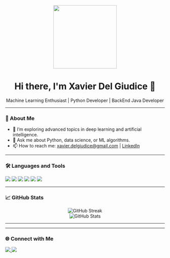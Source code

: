 <!-- Header Section -->
<div align="center">
  <img src="https://media.giphy.com/media/26tn33aiTi1jkl6H6/giphy.gif" width="200"/>
  <h1>Hi there, I'm Xavier Del Giudice 👋</h1>
  <p>Machine Learning Enthusiast | Python Developer | BackEnd Java Developer</p>
</div>

---

### 🧠 About Me

- 🌱 I’m exploring advanced topics in deep learning and artificial intelligence.
- 💬 Ask me about Python, data science, or ML algorithms.
- 📫 How to reach me: [xavier.delgiudice@gmail.com](mailto:xavier.delgiudice@gmail.com) | [LinkedIn](https://www.linkedin.com/in/xavier-del-giudice-56b422292/)

---

### 🛠️ Languages and Tools

<p align="left">
  <img src="https://img.shields.io/badge/Python-3776AB?style=for-the-badge&logo=python&logoColor=white"/>
  <img src="https://img.shields.io/badge/PyTorch-EE4C2C?style=for-the-badge&logo=pytorch&logoColor=white"/>
  <img src="https://img.shields.io/badge/Scikit--Learn-F7931E?style=for-the-badge&logo=scikit-learn&logoColor=white"/>
  <img src="https://img.shields.io/badge/Pandas-150458?style=for-the-badge&logo=pandas&logoColor=white"/>
  <img src="https://img.shields.io/badge/NumPy-013243?style=for-the-badge&logo=numpy&logoColor=white"/>
  <img src="https://img.shields.io/badge/Jupyter-F37626?style=for-the-badge&logo=jupyter&logoColor=white"/>
</p>

---

### 📈 GitHub Stats

<p align="center">
  <img src="https://github-readme-streak-stats.herokuapp.com/?user=xavidg7&theme=default" alt="GitHub Streak"/>
  <br/>
  <img src="https://github-readme-stats.vercel.app/api?username=xavidg7&show_icons=true&theme=default" alt="GitHub Stats"/>
</p>

---

<!--### 📌 Featured Projects

- [Project Name](https://github.com/your-github-username/project-name): Brief description of your project.
- [Another Project](https://github.com/your-github-username/another-project): Brief description of another project.
-->
---

### 🌐 Connect with Me

<p align="left">
  <a href="https://www.linkedin.com/in/xavier-del-giudice-56b422292/" target="_blank">
    <img src="https://img.shields.io/badge/LinkedIn-blue?style=for-the-badge&logo=linkedin&logoColor=white"/>
  </a>
  <a href="mailto:delgiudice.1967219@studenti.uniroma1.it">
    <img src="https://img.shields.io/badge/Email-D14836?style=for-the-badge&logo=gmail&logoColor=white"/>
  </a>
</p>

<!--
**delgiudice1967219/delgiudice1967219** is a ✨ _special_ ✨ repository because its `README.md` (this file) appears on your GitHub profile.

Here are some ideas to get you started:

- 🔭 I’m currently working on ...
- 🌱 I’m currently learning ...
- 👯 I’m looking to collaborate on ...
- 🤔 I’m looking for help with ...
- 💬 Ask me about ...
- 📫 How to reach me: ...
- 😄 Pronouns: ...
- ⚡ Fun fact: ...
-->
